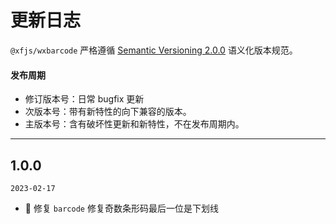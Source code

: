 # 更新日志

`@xfjs/wxbarcode` 严格遵循 [Semantic Versioning 2.0.0](http://semver.org/lang/zh-CN/) 语义化版本规范。

#### 发布周期

- 修订版本号：日常 bugfix 更新
- 次版本号：带有新特性的向下兼容的版本。
- 主版本号：含有破坏性更新和新特性，不在发布周期内。

---



## 1.0.0

`2023-02-17`

- 🐞 修复 `barcode` 修复奇数条形码最后一位是下划线


